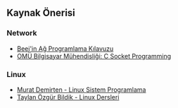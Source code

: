 ## Kaynak Önerisi

### Network
- [Beej'in Ağ Programlama Kılavuzu](http://www.belgeler.org/bgnet/bgnet.html)
- [OMÜ Bilgisayar Mühendisliği: C Socket Programming](https://github.com/ileri/C-Socket-Programming)

### Linux
- [Murat Demirten - Linux Sistem Programlama](https://demirten.gitbooks.io/linux-sistem-programlama/content/)
- [Taylan Özgür Bildik - Linux Dersleri](https://www.linuxdersleri.net/)
